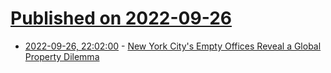 # [Published on 2022-09-26](index.md)

* [2022-09-26, 22:02:00](https://news.slashdot.org/story/22/09/26/216208/new-york-citys-empty-offices-reveal-a-global-property-dilemma?utm_source=rss1.0mainlinkanon&utm_medium=feed) - [New York City's Empty Offices Reveal a Global Property Dilemma](https://news.slashdot.org/story/22/09/26/216208/new-york-citys-empty-offices-reveal-a-global-property-dilemma?utm_source=rss1.0mainlinkanon&utm_medium=feed)
